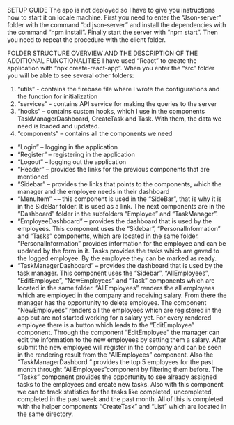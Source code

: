 SETUP GUIDE
The app is not deployed so I have to give you instructions how to start it on locale machine. First you need to enter the “Json-server” folder with the command “cd json-server” and install the dependencies with the command “npm install”. Finally start the server with “npm start”. Then you need to repeat the procedure with the client folder.

FOLDER STRUCTURE OVERVIEW AND THE DESCRIPTION OF THE ADDITIONAL FUNCTIONALITIES
I have used “React” to create the application with “npx create-react-app”. When you enter the “src” folder you will be able to see several other folders:
1.	“utils” - contains the firebase file where I wrote the configurations and the function for initialization
2.	“services” -  contains API service for making the queries to the server
3.	“hooks” – contains custom hooks, which I use in the components TaskManagerDashboard, CreateTask and Task. With them, the data we need is loaded and updated.
4.	“components” – contains all the components we need
-	“Login” – logging in the application
-	“Register” – registering in the application
-	“Logout” – logging out the application
-	“Header” – provides the links for the previous components that are mentioned
-	“Sidebar” – provides the links that points to the components, which the manager and the employee needs in their dashboard
-	“MenuItem” ¬– this component is used in the “SideBar”, that is why it is in the SideBar folder. It is used as a link.
The next components are in the “Dashboard” folder in the subfolders “Employee” and “TaskManager”.
-	“EmployeeDashboard” – provides the dashboard that is used by the employees. This component uses the “Sidebar”, “PersonalInformation” and “Tasks” components, which are located in the same folder. “PersonalInformation” provides information for the employee and can be updated by the form in it. Tasks provides the tasks which are gaved to the logged employee. By the employee they can be marked as ready.
-	“TaskManagerDashboard” – provides the dashboard that is used by the task manager. This component uses the “Sidebar”, “AllEmployees”, “EditEmployee”, “NewEmployees” and “Task” components which are located in the same folder. “AllEmployees” renders the all employees which are employed in the company and receiving salary. From there the manager has the opportunity to delete employee. The component “NewEmployees” renders all the employees which are registered in the app but are not started working for a salary yet.  For every rendered employee there is a button which leads to the “EditEmployee” component. Through the component “EditEmployee” the manager can edit the information to the new employees by setting them a salary. After submit the new employee will register in the company and can be seen in the rendering result from the “AllEmployees” component. Also the “TaskManagerDashbord “ provides the top 5 employees for the past month throught “AllEmployees”component by filtering them before. The “Tasks” component provides the opportunity to see already assigned tasks to the employees and create new tasks. Also with this component we can to track statistics for the tasks like completed, uncompleted, completed in the past week and the past month. All of this is completed with the helper components “CreateTask” and “List” which are located in the same directory.
